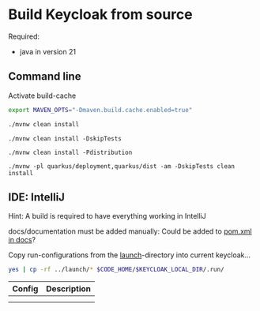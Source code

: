 # Build Keycloak from source
Required:
- java in version 21

## Command line
Activate build-cache
```bash
export MAVEN_OPTS="-Dmaven.build.cache.enabled=true"
```

```bash
./mvnw clean install
```

```
./mvnw clean install -DskipTests
```

```
./mvnw clean install -Pdistribution
```

```
./mvnw -pl quarkus/deployment,quarkus/dist -am -DskipTests clean install
```

## IDE: IntelliJ
Hint: A build is required to have everything working in IntelliJ

docs/documentation must be added manually: Could be added to [pom.xml in docs](./docs/pom.xml)?

Copy run-configurations from the [launch](./launch/)-directory into current keycloak...

```bash
yes | cp -rf ../launch/* $CODE_HOME/$KEYCLOAK_LOCAL_DIR/.run/
```

| Config | Description |
|--------|-------------|
|        |             |
|        |             |
